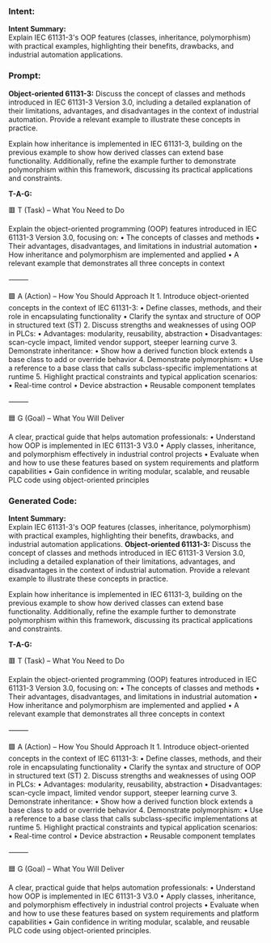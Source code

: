 ### Intent:
**Intent Summary:**  
Explain IEC 61131-3's OOP features (classes, inheritance, polymorphism) with practical examples, highlighting their benefits, drawbacks, and industrial automation applications.

### Prompt:
**Object-oriented 61131-3:**
Discuss the concept of classes and methods introduced in IEC 61131-3 Version 3.0, including a detailed explanation of their limitations, advantages, and disadvantages in the context of industrial automation. Provide a relevant example to illustrate these concepts in practice.

Explain how inheritance is implemented in IEC 61131-3, building on the previous example to show how derived classes can extend base functionality. Additionally, refine the example further to demonstrate polymorphism within this framework, discussing its practical applications and constraints.


**T-A-G:**

🟥 T (Task) – What You Need to Do

Explain the object-oriented programming (OOP) features introduced in IEC 61131-3 Version 3.0, focusing on:
	•	The concepts of classes and methods
	•	Their advantages, disadvantages, and limitations in industrial automation
	•	How inheritance and polymorphism are implemented and applied
	•	A relevant example that demonstrates all three concepts in context

⸻

🟩 A (Action) – How You Should Approach It
	1.	Introduce object-oriented concepts in the context of IEC 61131-3:
	•	Define classes, methods, and their role in encapsulating functionality
	•	Clarify the syntax and structure of OOP in structured text (ST)
	2.	Discuss strengths and weaknesses of using OOP in PLCs:
	•	Advantages: modularity, reusability, abstraction
	•	Disadvantages: scan-cycle impact, limited vendor support, steeper learning curve
	3.	Demonstrate inheritance:
	•	Show how a derived function block extends a base class to add or override behavior
	4.	Demonstrate polymorphism:
	•	Use a reference to a base class that calls subclass-specific implementations at runtime
	5.	Highlight practical constraints and typical application scenarios:
	•	Real-time control
	•	Device abstraction
	•	Reusable component templates

⸻

🟦 G (Goal) – What You Will Deliver

A clear, practical guide that helps automation professionals:
	•	Understand how OOP is implemented in IEC 61131-3 V3.0
	•	Apply classes, inheritance, and polymorphism effectively in industrial control projects
	•	Evaluate when and how to use these features based on system requirements and platform capabilities
	•	Gain confidence in writing modular, scalable, and reusable PLC code using object-oriented principles

### Generated Code:
**Intent Summary:**  
Explain IEC 61131-3's OOP features (classes, inheritance, polymorphism) with practical examples, highlighting their benefits, drawbacks, and industrial automation applications.
**Object-oriented 61131-3:**
Discuss the concept of classes and methods introduced in IEC 61131-3 Version 3.0, including a detailed explanation of their limitations, advantages, and disadvantages in the context of industrial automation. Provide a relevant example to illustrate these concepts in practice.

Explain how inheritance is implemented in IEC 61131-3, building on the previous example to show how derived classes can extend base functionality. Additionally, refine the example further to demonstrate polymorphism within this framework, discussing its practical applications and constraints.


**T-A-G:**

🟥 T (Task) – What You Need to Do

Explain the object-oriented programming (OOP) features introduced in IEC 61131-3 Version 3.0, focusing on:
	•	The concepts of classes and methods
	•	Their advantages, disadvantages, and limitations in industrial automation
	•	How inheritance and polymorphism are implemented and applied
	•	A relevant example that demonstrates all three concepts in context

⸻

🟩 A (Action) – How You Should Approach It
	1.	Introduce object-oriented concepts in the context of IEC 61131-3:
	•	Define classes, methods, and their role in encapsulating functionality
	•	Clarify the syntax and structure of OOP in structured text (ST)
	2.	Discuss strengths and weaknesses of using OOP in PLCs:
	•	Advantages: modularity, reusability, abstraction
	•	Disadvantages: scan-cycle impact, limited vendor support, steeper learning curve
	3.	Demonstrate inheritance:
	•	Show how a derived function block extends a base class to add or override behavior
	4.	Demonstrate polymorphism:
	•	Use a reference to a base class that calls subclass-specific implementations at runtime
	5.	Highlight practical constraints and typical application scenarios:
	•	Real-time control
	•	Device abstraction
	•	Reusable component templates

⸻

🟦 G (Goal) – What You Will Deliver

A clear, practical guide that helps automation professionals:
	•	Understand how OOP is implemented in IEC 61131-3 V3.0
	•	Apply classes, inheritance, and polymorphism effectively in industrial control projects
	•	Evaluate when and how to use these features based on system requirements and platform capabilities
	•	Gain confidence in writing modular, scalable, and reusable PLC code using object-oriented principles.
